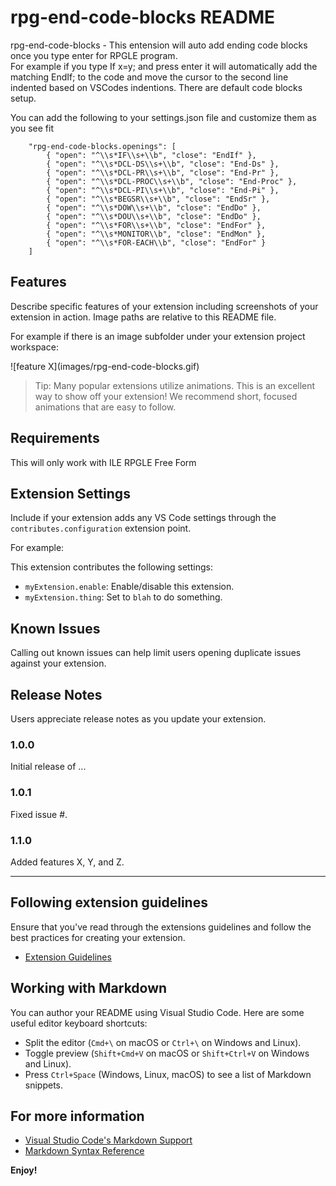 # rpg-end-code-blocks README

rpg-end-code-blocks - This entension will auto add ending code blocks once you type enter for RPGLE program.  
For example if you type If x=y; and press enter it will automatically add the matching EndIf; to the code and 
move the cursor to the second line indented based on VSCodes indentions. There are default code blocks setup.

You can add the following to your settings.json file and customize them as you see fit
```
    "rpg-end-code-blocks.openings": [
        { "open": "^\\s*IF\\s+\\b", "close": "EndIf" },
        { "open": "^\\s*DCL-DS\\s+\\b", "close": "End-Ds" },
        { "open": "^\\s*DCL-PR\\s+\\b", "close": "End-Pr" },
        { "open": "^\\s*DCL-PROC\\s+\\b", "close": "End-Proc" },
        { "open": "^\\s*DCL-PI\\s+\\b", "close": "End-Pi" },
        { "open": "^\\s*BEGSR\\s+\\b", "close": "EndSr" },
        { "open": "^\\s*DOW\\s+\\b", "close": "EndDo" },
        { "open": "^\\s*DOU\\s+\\b", "close": "EndDo" },
        { "open": "^\\s*FOR\\s+\\b", "close": "EndFor" },
        { "open": "^\\s*MONITOR\\b", "close": "EndMon" },
        { "open": "^\\s*FOR-EACH\\b", "close": "EndFor" }
    ]
```
## Features

Describe specific features of your extension including screenshots of your extension in action. Image paths are relative to this README file.

For example if there is an image subfolder under your extension project workspace:

\!\[feature X\]\(images/rpg-end-code-blocks.gif\)

> Tip: Many popular extensions utilize animations. This is an excellent way to show off your extension! We recommend short, focused animations that are easy to follow.

## Requirements

This will only work with ILE RPGLE Free Form 

## Extension Settings

Include if your extension adds any VS Code settings through the `contributes.configuration` extension point.

For example:

This extension contributes the following settings:

* `myExtension.enable`: Enable/disable this extension.
* `myExtension.thing`: Set to `blah` to do something.

## Known Issues

Calling out known issues can help limit users opening duplicate issues against your extension.

## Release Notes

Users appreciate release notes as you update your extension.

### 1.0.0

Initial release of ...

### 1.0.1

Fixed issue #.

### 1.1.0

Added features X, Y, and Z.

---

## Following extension guidelines

Ensure that you've read through the extensions guidelines and follow the best practices for creating your extension.

* [Extension Guidelines](https://code.visualstudio.com/api/references/extension-guidelines)

## Working with Markdown

You can author your README using Visual Studio Code. Here are some useful editor keyboard shortcuts:

* Split the editor (`Cmd+\` on macOS or `Ctrl+\` on Windows and Linux).
* Toggle preview (`Shift+Cmd+V` on macOS or `Shift+Ctrl+V` on Windows and Linux).
* Press `Ctrl+Space` (Windows, Linux, macOS) to see a list of Markdown snippets.

## For more information

* [Visual Studio Code's Markdown Support](http://code.visualstudio.com/docs/languages/markdown)
* [Markdown Syntax Reference](https://help.github.com/articles/markdown-basics/)

**Enjoy!**
